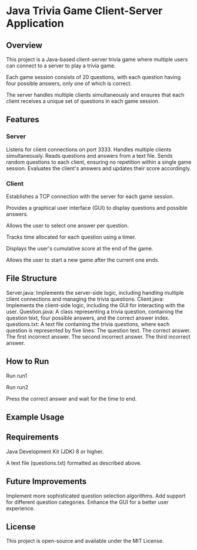 # Java Trivia Game Client-Server Application
## Overview
This project is a Java-based client-server trivia game where multiple users can connect to a server to play a trivia game.

Each game session consists of 20 questions, with each question having four possible answers, only one of which is correct.

The server handles multiple clients simultaneously and ensures that each client receives a unique set of questions in each game session.

## Features
### Server
Listens for client connections on port 3333.
Handles multiple clients simultaneously.
Reads questions and answers from a text file.
Sends random questions to each client, ensuring no repetition within a single game session.
Evaluates the client's answers and updates their score accordingly.
### Client
Establishes a TCP connection with the server for each game session.

Provides a graphical user interface (GUI) to display questions and possible answers.

Allows the user to select one answer per question.

Tracks time allocated for each question using a timer.

Displays the user's cumulative score at the end of the game.

Allows the user to start a new game after the current one ends.

## File Structure
Server.java: Implements the server-side logic, including handling multiple client connections and managing the trivia questions.
Client.java: Implements the client-side logic, including the GUI for interacting with the user.
Question.java: A class representing a trivia question, containing the question text, four possible answers, and the correct answer index.
questions.txt: A text file containing the trivia questions, where each question is represented by five lines:
The question text.
The correct answer.
The first incorrect answer.
The second incorrect answer.
The third incorrect answer.
## How to Run
Run run1 

Run run2

Press the correct answer and wait for the time to end.
## Example Usage

## Requirements
Java Development Kit (JDK) 8 or higher.

A text file (questions.txt) formatted as described above.
## Future Improvements
Implement more sophisticated question selection algorithms.
Add support for different question categories.
Enhance the GUI for a better user experience.
## License
This project is open-source and available under the MIT License.
